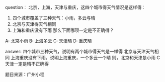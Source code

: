 <!--
 * @Author: chenjie
 * @Email: 18822126754@163.com
 * @Date: 2022-04-23 11:00:52
 * @LastEditTime: 2022-04-23 11:06:08
 * @Description: 题目来源：广州小程
-->
question：
北京，上海，天津与重庆，这四个城市得天气情况是这样得：
1. 四个城市覆盖了三种天气：小雨，多云与晴
2. 北京与天津得天气相同
3. 上海和重庆没有下雨
那么下面哪项一定是不正确得？

A: 北京小雨
B: 上海多云
C: 天津晴
D: 重庆晴


answer:
四个城市三种天气，说明有两个城市得天气是一样得
北京与天津天气相同
上海重庆没有下雨，说明上海重庆，一个多云一个晴
则，北京和天津是小雨
C 天津一定是晴不正确得


题目来源：广州小程
